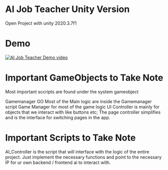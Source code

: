 # AI Job Teacher Unity Version

Open Project with unity 2020.3.7f1

# Demo
[![AI Job Teacher Demo video](https://res.cloudinary.com/marcomontalbano/image/upload/v1644200876/video_to_markdown/images/youtube--qRvs6QJLl0k-c05b58ac6eb4c4700831b2b3070cd403.jpg)](https://youtu.be/qRvs6QJLl0k "AI Job Teacher Demo video")

# Important GameObjects to Take Note
Most important sccripts are found under the system gameobject

Gamemanager GO
Most of the Main logic are inside the Gamemanager script
Game Manager for most of the game logic 
UI Controller is mainly for objects that we interact with like buttons etc;
The page controller simplifies and is the interface for switching pages in the app.

# Important Scripts to Take Note
AI_Controller is the script that will interface with the  logic of the entire project.
Just implement the necessary functions and point to the necessary IP for ur own backend / frontend ai to interact with.

